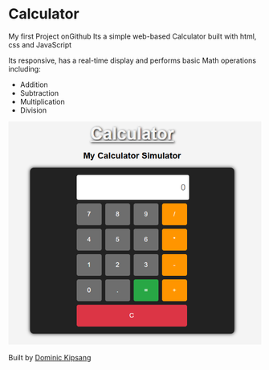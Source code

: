 # Calculator
My first Project onGithub
Its a simple web-based Calculator built with html, css and JavaScript

Its responsive, has a real-time display and performs basic Math operations including:
- Addition
- Subtraction
- Multiplication
- Division

![Calculator Screenshot](Image/CalcSnap.PNG)

Built by [Dominic Kipsang](https://github.com/Dominic-developer)
